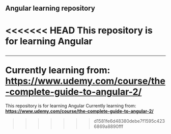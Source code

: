 ## Angular learning repository
<<<<<<< HEAD
This repository is for learning Angular<hr>
Currently learning from: https://www.udemy.com/course/the-complete-guide-to-angular-2/
=======
This repository is for learning Angular
Currently learning from:<br>**https://www.udemy.com/course/the-complete-guide-to-angular-2/**
>>>>>>> d1581fe6d48380debe7f1595c4236869a8890fff
